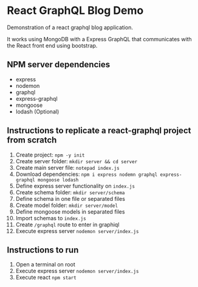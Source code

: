 # React GraphQL Blog Demo

Demonstration of a react graphql blog application.

It works using MongoDB with a Express GraphQL that communicates with
the React front end using bootstrap.

## NPM server dependencies

* express
* nodemon
* graphql
* express-graphql
* mongoose
* lodash (Optional)

## Instructions to replicate a react-graphql project from scratch

1. Create project: `npm -y init`
2. Create server folder: `mkdir server && cd server`
3. Create main server file: `notepad index.js`
4. Download dependencies: `npm i express nodemn graphql express-graphql mongoose lodash`
5. Define express server functionality on `index.js`
6. Create schema folder: `mkdir server/schema`
6. Define schema in one file or separated files
7. Create model folder: `mkdir server/model`
6. Define mongoose models in separated files
8. Import schemas to `index.js`
9. Create `/graphql` route to enter in graphiql
10. Execute express server `nodemon server/index.js`

## Instructions to run

1. Open a terminal on root
2. Execute express server `nodemon server/index.js`
3. Execute react `npm start`
